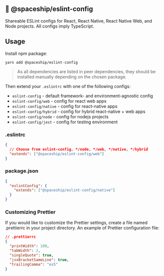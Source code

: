 🚀 @spaceship/eslint-config
-------------
Shareable ESLint configs for React, React Native, React Native Web, and Node projects. All configs imply TypeScript.

## Usage
Install npm package:
```shell script
yarn add @spaceship/eslint-config
```

> As all dependencies are listed in peer dependencies, they should be installed manually depending on the chosen package.

Then extend your `.eslintrc` with one of the following configs:

- `eslint-config` - default framework- and environment-agnostic config
- `eslint-config/web` - config for react web apps
- `eslint-config/native` - config for react-native apps
- `eslint-config/hybrid` - config for hybrid react-native + web apps
- `eslint-config/node` - config for nodejs projects
- `eslint-config/jest` - config for testing environment

### .eslintrc
```json
{
  // Choose from eslint-config, */node, */web, */native, */hybrid
  "extends": ["@spaceship/eslint-config/web"]
}
```

### package.json
```json
{
  "eslintConfig": {
    "extends": ["@spaceship/eslint-config/native"]
  }
}
```

### Customizing Prettier
If you would like to customize the Prettier settings, create a file named .prettierrc in your project directory. An example of Prettier configuration file:

```json
// .prettierrc
{
  "printWidth": 100,
  "tabWidth": 2,
  "singleQuote": true,
  "jsxBracketSameLine": true,
  "trailingComma": "es5"
}
```

